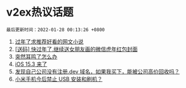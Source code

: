 # v2ex热议话题

`最后更新时间：2022-01-28 00:13:26 +0800`

1. [过年了求推荐好看的网文小说](https://www.v2ex.com/t/830836)
1. [[送码] 快过年了,继续送女朋友画的微信虎年红包封面](https://www.v2ex.com/t/830996)
1. [突然耳鸣了怎么办](https://www.v2ex.com/t/830852)
1. [iOS 15.3 来了](https://www.v2ex.com/t/830839)
1. [发现自己公司没有注册.dev 域名，如果我买下，能被公司高价回收吗？](https://www.v2ex.com/t/830858)
1. [小米手机今后禁止 USB 安装和刷机？](https://www.v2ex.com/t/830928)

